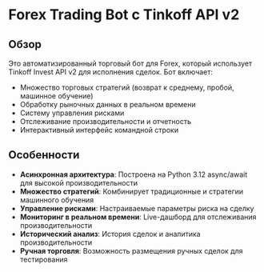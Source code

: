 
# Forex Trading Bot с Tinkoff API v2

## Обзор
Это автоматизированный торговый бот для Forex, который использует Tinkoff Invest API v2 для исполнения сделок. Бот включает:
- Множество торговых стратегий (возврат к среднему, пробой, машинное обучение)
- Обработку рыночных данных в реальном времени
- Систему управления рисками
- Отслеживание производительности и отчетность
- Интерактивный интерфейс командной строки

## Особенности
- **Асинхронная архитектура**: Построена на Python 3.12 async/await для высокой производительности
- **Множество стратегий**: Комбинирует традиционные и стратегии машинного обучения
- **Управление рисками**: Настраиваемые параметры риска на сделку
- **Мониторинг в реальном времени**: Live-дашборд для отслеживания производительности
- **Исторический анализ**: История сделок и аналитика производительности
- **Ручная торговля**: Возможность размещения ручных сделок для тестирования
